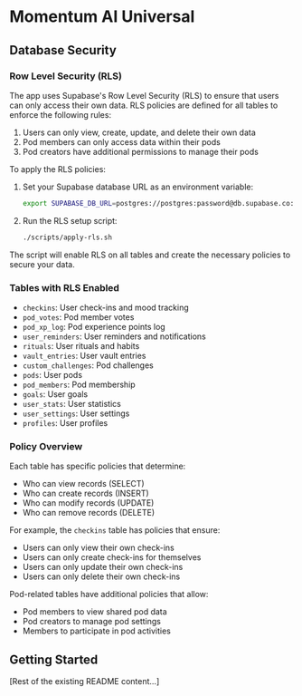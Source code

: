 # Momentum AI Universal

## Database Security

### Row Level Security (RLS)

The app uses Supabase's Row Level Security (RLS) to ensure that users can only access their own data. RLS policies are defined for all tables to enforce the following rules:

1. Users can only view, create, update, and delete their own data
2. Pod members can only access data within their pods
3. Pod creators have additional permissions to manage their pods

To apply the RLS policies:

1. Set your Supabase database URL as an environment variable:
   ```bash
   export SUPABASE_DB_URL=postgres://postgres:password@db.supabase.co:5432/postgres
   ```

2. Run the RLS setup script:
   ```bash
   ./scripts/apply-rls.sh
   ```

The script will enable RLS on all tables and create the necessary policies to secure your data.

### Tables with RLS Enabled

- `checkins`: User check-ins and mood tracking
- `pod_votes`: Pod member votes
- `pod_xp_log`: Pod experience points log
- `user_reminders`: User reminders and notifications
- `rituals`: User rituals and habits
- `vault_entries`: User vault entries
- `custom_challenges`: Pod challenges
- `pods`: User pods
- `pod_members`: Pod membership
- `goals`: User goals
- `user_stats`: User statistics
- `user_settings`: User settings
- `profiles`: User profiles

### Policy Overview

Each table has specific policies that determine:
- Who can view records (SELECT)
- Who can create records (INSERT)
- Who can modify records (UPDATE)
- Who can remove records (DELETE)

For example, the `checkins` table has policies that ensure:
- Users can only view their own check-ins
- Users can only create check-ins for themselves
- Users can only update their own check-ins
- Users can only delete their own check-ins

Pod-related tables have additional policies that allow:
- Pod members to view shared pod data
- Pod creators to manage pod settings
- Members to participate in pod activities

## Getting Started

[Rest of the existing README content...] 